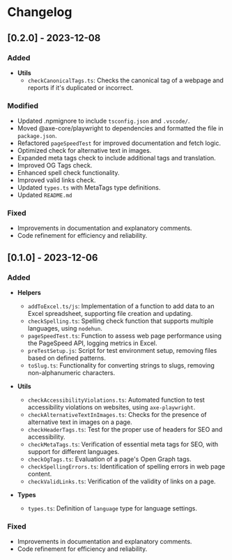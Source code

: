 # Changelog

## [0.2.0] - 2023-12-08

### Added

- **Utils**
  - `checkCanonicalTags.ts`: Checks the canonical tag of a webpage and reports if it's duplicated or incorrect.

### Modified

- Updated .npmignore to include `tsconfig.json` and `.vscode/`.
- Moved @axe-core/playwright to dependencies and formatted the file in `package.json`.
- Refactored `pageSpeedTest` for improved documentation and fetch logic.
- Optimized check for alternative text in images.
- Expanded meta tags check to include additional tags and translation.
- Improved OG Tags check.
- Enhanced spell check functionality.
- Improved valid links check.
- Updated `types.ts` with MetaTags type definitions.
- Updated `README.md`

### Fixed

- Improvements in documentation and explanatory comments.
- Code refinement for efficiency and reliability.

## [0.1.0] - 2023-12-06

### Added

- **Helpers**

  - `addToExcel.ts/js`: Implementation of a function to add data to an Excel spreadsheet, supporting file creation and updating.
  - `checkSpelling.ts`: Spelling check function that supports multiple languages, using `nodehun`.
  - `pageSpeedTest.ts`: Function to assess web page performance using the PageSpeed API, logging metrics in Excel.
  - `preTestSetup.js`: Script for test environment setup, removing files based on defined patterns.
  - `toSlug.ts`: Functionality for converting strings to slugs, removing non-alphanumeric characters.

- **Utils**

  - `checkAccessibilityViolations.ts`: Automated function to test accessibility violations on websites, using `axe-playwright`.
  - `checkAlternativeTextInImages.ts`: Checks for the presence of alternative text in images on a page.
  - `checkHeaderTags.ts`: Test for the proper use of headers for SEO and accessibility.
  - `checkMetaTags.ts`: Verification of essential meta tags for SEO, with support for different languages.
  - `checkOgTags.ts`: Evaluation of a page's Open Graph tags.
  - `checkSpellingErrors.ts`: Identification of spelling errors in web page content.
  - `checkValidLinks.ts`: Verification of the validity of links on a page.

- **Types**
  - `types.ts`: Definition of `language` type for language settings.

### Fixed

- Improvements in documentation and explanatory comments.
- Code refinement for efficiency and reliability.
